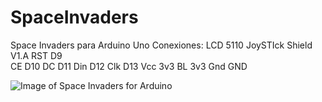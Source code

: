 # SpaceInvaders
Space Invaders para Arduino Uno
Conexiones:
LCD 5110    JoySTIck Shield V1.A
RST         D9          
CE          D10
DC          D11
Din         D12
Clk         D13
Vcc         3v3
BL          3v3
Gnd         GND


![Image of Space Invaders for Arduino](http://lafabricadeandroides.com/githubimages/spaceinvaders.jpg)
